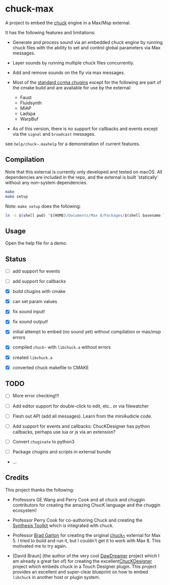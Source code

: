 # chuck-max

A project to embed the [chuck](https://chuck.stanford.edu) engine in a Max/Msp external.

It has the following features and limitations:

- Generate and process sound via an embedded chuck engine by running chuck files with the ability to set and control global parameters via Max messages. 

- Layer sounds by running multiple chuck files concurrently.

- Add and remove sounds on the fly via max messages.

- Most of the [standard ccrma chugins](https://github.com/ccrma/chugins) except for the following are part of the cmake build and are available for use by the external: 

	- Faust
	- Fluidsynth
	- MIAP
	- Ladspa
	- WarpBuf

- As of this version, there is no support for callbacks and events except via the `signal` and `broadcast` messages.

see `help/chuck~.maxhelp` for a demonstration of current features.

## Compilation

Note that this external is currently only developed and tested on macOS. All dependencies are included in the repo, and the external is built 'statically' without any non-system dependencies.

```bash
make
make setup
```

Note: `make setup` does the following:

```bash
ln -s $(shell pwd) "$(HOME)/Documents/Max 8/Packages/$(shell basename `pwd`)"
```


## Usage

Open the help file for a demo.


## Status

- [ ] add support for events
- [ ] add support for callbacks
- [x] build chugins with cmake
- [x] can set param values
- [x] fix sound input!
- [x] fix sound output!
- [x] initial attempt to embed (no sound yet) without compilation or max/msp errors
- [x] compiled `chuck~` with `libchuck.a` without errors
- [x] created `libchuck.a`
- [x] converted chuck makefile to CMAKE


## TODO

- [ ] More error checking!!! 

- [ ] Add editor support for double-click to edit, etc.. or via filewatcher

- [ ] Flesh out API (add all messages). Learn from the miniAudicle code.

- [ ] Add support for events and callbacks: ChucKDesigner has python callbacks, perhaps use lua or js via an extension?

- [ ] Convert `chuginate` to python3

- [ ] Package chugins and scripts in external bundle

- ...


## Credits

This project thanks the following:

- Professors GE Wang and Perry Cook and all chuck and chuggin contributors for creating the amazing ChucK language and the chuggin ecosystem!

- Professor Perry Cook for co-authoring Chuck and creating the [Synthesis Toolkit](https://github.com/thestk/stk) which is integrated with chuck.

- Professor [Brad Garton](http://sites.music.columbia.edu/brad) for creating the original [chuck~](http://sites.music.columbia.edu/brad/chuck~) external for Max 5. I tried to build and run it, but I couldn't get it to work with Max 8. This motivated me to try again.

- [David Braun] (the author of the very cool [DawDreamer](https://github.com/DBraun/DawDreamer) project which I am already a great fan of) for creating the excellent[ChucKDesigner](https://github.com/DBraun/ChucKDesigner) project which embeds chuck in a Touch Designer plugin. This project provides an excellent and super-clear blueprint on how to embed `libchuck` in another host or plugin system.

